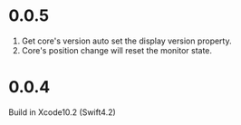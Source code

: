 # 0.0.5

1. Get core's version auto set the display version property.
2. Core's position change will reset the monitor state.


# 0.0.4

Build in Xcode10.2 (Swift4.2)